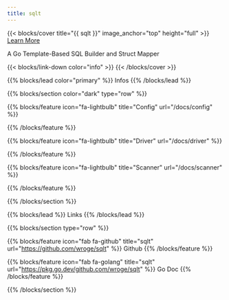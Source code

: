 ```yaml
---
title: sqlt
---
```


{{< blocks/cover title="{{ sqlt }}" image_anchor="top" height="full" >}}
<a class="btn btn-lg btn-primary me-3 mb-4" href="/docs/">
  Learn More <i class="fas fa-arrow-alt-circle-right ms-2"></i>
</a>
<p class="lead mt-5">A Go Template-Based SQL Builder and Struct Mapper</p>
{{< blocks/link-down color="info" >}}
{{< /blocks/cover >}}


{{% blocks/lead color="primary" %}}
Infos
{{% /blocks/lead %}}


{{% blocks/section color="dark" type="row" %}}

{{% blocks/feature icon="fa-lightbulb" title="Config" url="/docs/config" %}}

{{% /blocks/feature %}}

{{% blocks/feature icon="fa-lightbulb" title="Driver" url="/docs/driver" %}}

{{% /blocks/feature %}}

{{% blocks/feature icon="fa-lightbulb" title="Scanner" url="/docs/scanner" %}}

{{% /blocks/feature %}}

{{% /blocks/section %}}


{{% blocks/lead %}}
Links
{{% /blocks/lead %}}


{{% blocks/section type="row" %}}

{{% blocks/feature icon="fab fa-github" title="sqlt"
    url="https://github.com/wroge/sqlt" %}}
Github
{{% /blocks/feature %}}

{{% blocks/feature icon="fab fa-golang" title="sqlt"
    url="https://pkg.go.dev/github.com/wroge/sqlt" %}}
Go Doc
{{% /blocks/feature %}}

{{% /blocks/section %}}
